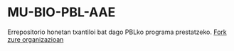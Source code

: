 # MU-BIO-PBL-AAE
Errepositorio honetan txantiloi bat dago PBLko programa prestatzeko.
[Fork zure organizazioan](https://github.com/morganrcu/MU-BIO-PBL-AAE/fork)
